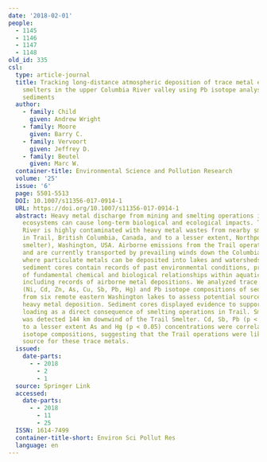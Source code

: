 ```yaml
---
date: '2018-02-01'
people:
  - 1145
  - 1146
  - 1147
  - 1148
old_id: 335
csl:
  type: article-journal
  title: Tracking long-distance atmospheric deposition of trace metal emissions from
    smelters in the upper Columbia River valley using Pb isotope analysis of lake
    sediments
  author:
    - family: Child
      given: Andrew Wright
    - family: Moore
      given: Barry C.
    - family: Vervoort
      given: Jeffrey D.
    - family: Beutel
      given: Marc W.
  container-title: Environmental Science and Pollution Research
  volume: '25'
  issue: '6'
  page: 5501-5513
  DOI: 10.1007/s11356-017-0914-1
  URL: https://doi.org/10.1007/s11356-017-0914-1
  abstract: Heavy metal discharge from mining and smelting operations into aquatic
    ecosystems can cause long-term biological and ecological impacts. The upper Columbia
    River is highly contaminated with heavy metal wastes from nearby smelting operations
    in Trail, British Columbia, Canada, and to a lesser extent, Northport (Le Roi
    smelter), Washington, USA. Airborne emissions from the Trail operations were historically
    and are currently transported by prevailing winds down the Columbia River canyon,
    where particulate metals can be deposited into lakes and watersheds. In lakes,
    sediment cores contain records of past environmental conditions, providing a timeline
    of fundamental chemical and biological relationships within aquatic ecosystems,
    including records of airborne metal depositions. We analyzed trace metal concentrations
    (Ni, Cd, Zn, As, Cu, Sb, Pb, Hg) and Pb isotope compositions of sediment cores
    from six remote eastern Washington lakes to assess potential sources of atmospheric
    heavy metal deposition. Sediment cores displayed evidence to support trace metal
    loading as a direct consequence of smelting operations in Trail. Smelter contamination
    was detected 144 km downwind of the Trail Smelter. Cd, Sb, Pb (p < 0.001), and
    to a lesser extent As and Hg (p < 0.05) concentrations were correlated with Pb
    isotope compositions, suggesting that the Trail operations were likely the main
    source for these trace metals.
  issued:
    date-parts:
      - - 2018
        - 2
        - 1
  source: Springer Link
  accessed:
    date-parts:
      - - 2018
        - 11
        - 25
  ISSN: 1614-7499
  container-title-short: Environ Sci Pollut Res
  language: en
---
```

